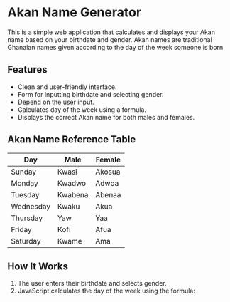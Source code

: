 # Akan Name Generator

This is a simple web application that calculates and displays your Akan name based on your birthdate and gender. Akan names are traditional Ghanaian names given according to the day of the week someone is born

## Features

- Clean and user-friendly interface.
- Form for inputting birthdate and selecting gender.
- Depend on the user input.
- Calculates day of the week using a formula.
- Displays the correct Akan name for both males and females.

## Akan Name Reference Table

| Day       | Male     | Female   |
|-----------|----------|----------|
| Sunday    | Kwasi    | Akosua   |
| Monday    | Kwadwo   | Adwoa    |
| Tuesday   | Kwabena  | Abenaa   |
| Wednesday | Kwaku    | Akua     |
| Thursday  | Yaw      | Yaa      |
| Friday    | Kofi     | Afua     |
| Saturday  | Kwame    | Ama      |


## How It Works

1. The user enters their birthdate and selects gender.
2. JavaScript calculates the day of the week using the formula:

